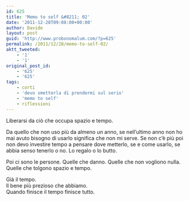 ```yaml
---
id: 625
title: 'Memo to self &#8211; 02'
date: '2011-12-28T09:08:00+00:00'
author: Davide
layout: post
guid: 'http://www.probonomalum.com/?p=625'
permalink: /2011/12/28/memo-to-self-02/
aktt_tweeted:
    - '1'
    - '1'
original_post_id:
    - '625'
    - '625'
tags:
    - corti
    - 'devo smetterla di prendermi sul serio'
    - 'memo to self'
    - riflessioni
---
```


Liberarsi da ciò che occupa spazio e tempo.

Da quello che non uso più da almeno un anno, se nell’ultimo anno non ho mai avuto bisogno di usarlo significa che non mi serve. Se non c’è più poi non devo investire tempo a pensare dove metterlo, se e come usarlo, se abbia senso tenerlo o no. Lo regalo o lo butto.

Poi ci sono le persone. Quelle che danno. Quelle che non vogliono nulla. Quelle che tolgono spazio e tempo.

Già il tempo.  
Il bene più prezioso che abbiamo.  
Quando finisce il tempo finisce tutto.